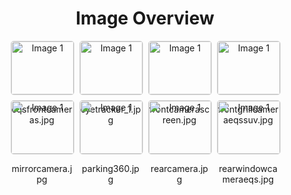 <h1 style ="text-align: center;"> Image Overview </h1>
<div style="display: flex; flex-wrap: wrap; gap: 10px; justify-content: center;">
<div style="flex: 1 1 calc(33.333% - 20px); max-width: 100px; text-align: center;">
<img src="https://media.evkx.net/multimedia/technology/sensorsandcameras/cameras/eqsfrontcameras_xst.jpg" alt="Image 1" style="width: 100%; border: 1px solid #ddd; border-radius: 5px;">
<p>eqsfrontcameras.jpg</p>
</div>
<div style="flex: 1 1 calc(33.333% - 20px); max-width: 100px; text-align: center;">
<img src="https://media.evkx.net/multimedia/technology/sensorsandcameras/cameras/eyetracker_1_xst.jpg" alt="Image 1" style="width: 100%; border: 1px solid #ddd; border-radius: 5px;">
<p>eyetracker_1.jpg</p>
</div>
<div style="flex: 1 1 calc(33.333% - 20px); max-width: 100px; text-align: center;">
<img src="https://media.evkx.net/multimedia/technology/sensorsandcameras/cameras/frontcamerascreen_xst.jpg" alt="Image 1" style="width: 100%; border: 1px solid #ddd; border-radius: 5px;">
<p>frontcamerascreen.jpg</p>
</div>
<div style="flex: 1 1 calc(33.333% - 20px); max-width: 100px; text-align: center;">
<img src="https://media.evkx.net/multimedia/technology/sensorsandcameras/cameras/frontgrillcameraeqssuv_xst.jpg" alt="Image 1" style="width: 100%; border: 1px solid #ddd; border-radius: 5px;">
<p>frontgrillcameraeqssuv.jpg</p>
</div>
<div style="flex: 1 1 calc(33.333% - 20px); max-width: 100px; text-align: center;">
<img src="https://media.evkx.net/multimedia/technology/sensorsandcameras/cameras/mirrorcamera_xst.jpg" alt="Image 1" style="width: 100%; border: 1px solid #ddd; border-radius: 5px;">
<p>mirrorcamera.jpg</p>
</div>
<div style="flex: 1 1 calc(33.333% - 20px); max-width: 100px; text-align: center;">
<img src="https://media.evkx.net/multimedia/technology/sensorsandcameras/cameras/parking360_xst.jpg" alt="Image 1" style="width: 100%; border: 1px solid #ddd; border-radius: 5px;">
<p>parking360.jpg</p>
</div>
<div style="flex: 1 1 calc(33.333% - 20px); max-width: 100px; text-align: center;">
<img src="https://media.evkx.net/multimedia/technology/sensorsandcameras/cameras/rearcamera_xst.jpg" alt="Image 1" style="width: 100%; border: 1px solid #ddd; border-radius: 5px;">
<p>rearcamera.jpg</p>
</div>
<div style="flex: 1 1 calc(33.333% - 20px); max-width: 100px; text-align: center;">
<img src="https://media.evkx.net/multimedia/technology/sensorsandcameras/cameras/rearwindowcameraeqs_xst.jpg" alt="Image 1" style="width: 100%; border: 1px solid #ddd; border-radius: 5px;">
<p>rearwindowcameraeqs.jpg</p>
</div>
</div>
